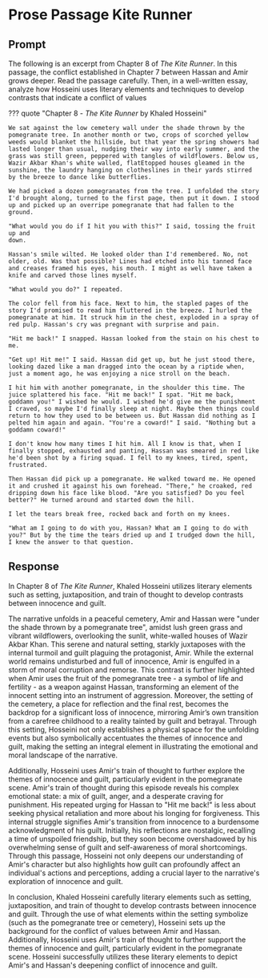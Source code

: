 # Prose Passage Kite Runner

## Prompt

The following is an excerpt from Chapter 8 of *The Kite Runner*. In this passage, the conflict established in Chapter 7 between Hassan and Amir grows deeper. Read the passage carefully. Then, in a well-written essay, analyze how Hosseini uses literary elements and techniques to develop contrasts that indicate a conflict of values

??? quote "Chapter 8 - *The Kite Runner* by Khaled Hosseini"

    We sat against the low cemetery wall under the shade thrown by the pomegranate tree. In another month or two, crops of scorched yellow weeds would blanket the hillside, but that year the spring showers had lasted longer than usual, nudging their way into early summer, and the grass was still green, peppered with tangles of wildflowers. Below us, Wazir Akbar Khan's white walled, flatEtopped houses gleamed in the sunshine, the laundry hanging on clotheslines in their yards stirred by the breeze to dance like butterflies.

    We had picked a dozen pomegranates from the tree. I unfolded the story I'd brought along, turned to the first page, then put it down. I stood up and picked up an overripe pomegranate that had fallen to the ground.

    "What would you do if I hit you with this?" I said, tossing the fruit up and 
    down.

    Hassan's smile wilted. He looked older than I'd remembered. No, not older, old. Was that possible? Lines had etched into his tanned face and creases framed his eyes, his mouth. I might as well have taken a knife and carved those lines myself.

    "What would you do?" I repeated.

    The color fell from his face. Next to him, the stapled pages of the story I'd promised to read him fluttered in the breeze. I hurled the pomegranate at him. It struck him in the chest, exploded in a spray of red pulp. Hassan's cry was pregnant with surprise and pain.

    "Hit me back!" I snapped. Hassan looked from the stain on his chest to me.

    "Get up! Hit me!" I said. Hassan did get up, but he just stood there, looking dazed like a man dragged into the ocean by a riptide when, just a moment ago, he was enjoying a nice stroll on the beach.

    I hit him with another pomegranate, in the shoulder this time. The juice splattered his face. "Hit me back!" I spat. "Hit me back, goddamn you!" I wished he would. I wished he'd give me the punishment I craved, so maybe I'd finally sleep at night. Maybe then things could return to how they used to be between us. But Hassan did nothing as I pelted him again and again. "You're a coward!" I said. "Nothing but a goddamn coward!"

    I don't know how many times I hit him. All I know is that, when I finally stopped, exhausted and panting, Hassan was smeared in red like he'd been shot by a firing squad. I fell to my knees, tired, spent, frustrated.

    Then Hassan did pick up a pomegranate. He walked toward me. He opened it and crushed it against his own forehead. "There," he croaked, red dripping down his face like blood. "Are you satisfied? Do you feel better?" He turned around and started down the hill.

    I let the tears break free, rocked back and forth on my knees.

    "What am I going to do with you, Hassan? What am I going to do with you?" But by the time the tears dried up and I trudged down the hill, I knew the answer to that question.

## Response

In Chapter 8 of *The Kite Runner*, Khaled Hosseini utilizes literary elements such as setting, juxtaposition, and train of thought to develop contrasts between innocence and guilt.

The narrative unfolds in a peaceful cemetery, Amir and Hassan were "under the shade thrown by a pomegranate tree", amidst lush green grass and vibrant wildflowers, overlooking the sunlit, white-walled houses of Wazir Akbar Khan. This serene and natural setting, starkly juxtaposes with the internal turmoil and guilt plaguing the protagonist, Amir. While the external world remains undisturbed and full of innocence, Amir is engulfed in a storm of moral corruption and remorse. This contrast is further highlighted when Amir uses the fruit of the pomegranate tree - a symbol of life and fertility - as a weapon against Hassan, transforming an element of the innocent setting into an instrument of aggression. Moreover, the setting of the cemetery, a place for reflection and the final rest, becomes the backdrop for a significant loss of innocence, mirroring Amir’s own transition from a carefree childhood to a reality tainted by guilt and betrayal. Through this setting, Hosseini not only establishes a physical space for the unfolding events but also symbolically accentuates the themes of innocence and guilt, making the setting an integral element in illustrating the emotional and moral landscape of the narrative.

Additionally, Hosseini uses Amir's train of thought to further explore the themes of innocence and guilt, particularly evident in the pomegranate scene. Amir's train of thought during this episode reveals his complex emotional state: a mix of guilt, anger, and a desperate craving for punishment. His repeated urging for Hassan to "Hit me back!" is less about seeking physical retaliation and more about his longing for forgiveness. This internal struggle signifies Amir's transition from innocence to a burdensome acknowledgment of his guilt. Initially, his reflections are nostalgic, recalling a time of unspoiled friendship, but they soon become overshadowed by his overwhelming sense of guilt and self-awareness of moral shortcomings. Through this passage, Hosseini not only deepens our understanding of Amir's character but also highlights how guilt can profoundly affect an individual's actions and perceptions, adding a crucial layer to the narrative's exploration of innocence and guilt.

In conclusion, Khaled Hosseini carefully literary elements such as setting, juxtaposition, and train of thought to develop contrasts between innocence and guilt. Through the use of what elements within the setting symbolize (such as the pomegranate tree or cemetery), Hosseini sets up the background for the conflict of values between Amir and Hassan. Additionally, Hosseini uses Amir's train of thought to further support the themes of innocence and guilt, particularly evident in the pomegranate scene. Hosseini successfully utilizes these literary elements to depict Amir's and Hassan's deepening conflict of innocence and guilt.
